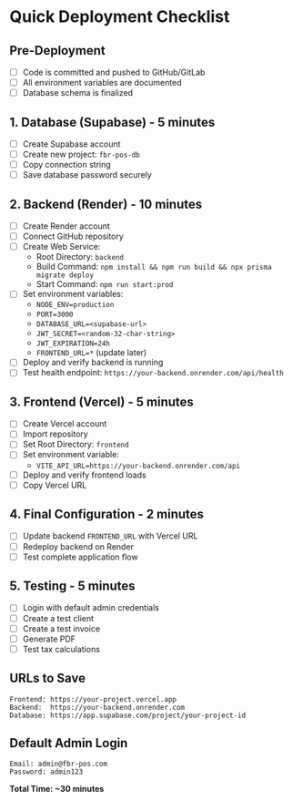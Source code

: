 # Quick Deployment Checklist

## Pre-Deployment
- [ ] Code is committed and pushed to GitHub/GitLab
- [ ] All environment variables are documented
- [ ] Database schema is finalized

## 1. Database (Supabase) - 5 minutes
- [ ] Create Supabase account
- [ ] Create new project: `fbr-pos-db`
- [ ] Copy connection string
- [ ] Save database password securely

## 2. Backend (Render) - 10 minutes
- [ ] Create Render account
- [ ] Connect GitHub repository
- [ ] Create Web Service:
  - Root Directory: `backend`
  - Build Command: `npm install && npm run build && npx prisma migrate deploy`
  - Start Command: `npm run start:prod`
- [ ] Set environment variables:
  - `NODE_ENV=production`
  - `PORT=3000`  
  - `DATABASE_URL=<supabase-url>`
  - `JWT_SECRET=<random-32-char-string>`
  - `JWT_EXPIRATION=24h`
  - `FRONTEND_URL=*` (update later)
- [ ] Deploy and verify backend is running
- [ ] Test health endpoint: `https://your-backend.onrender.com/api/health`

## 3. Frontend (Vercel) - 5 minutes
- [ ] Create Vercel account
- [ ] Import repository
- [ ] Set Root Directory: `frontend`
- [ ] Set environment variable:
  - `VITE_API_URL=https://your-backend.onrender.com/api`
- [ ] Deploy and verify frontend loads
- [ ] Copy Vercel URL

## 4. Final Configuration - 2 minutes
- [ ] Update backend `FRONTEND_URL` with Vercel URL
- [ ] Redeploy backend on Render
- [ ] Test complete application flow

## 5. Testing - 5 minutes
- [ ] Login with default admin credentials
- [ ] Create a test client
- [ ] Create a test invoice
- [ ] Generate PDF
- [ ] Test tax calculations

## URLs to Save
```
Frontend: https://your-project.vercel.app
Backend:  https://your-backend.onrender.com
Database: https://app.supabase.com/project/your-project-id
```

## Default Admin Login
```
Email: admin@fbr-pos.com
Password: admin123
```

**Total Time: ~30 minutes** 
